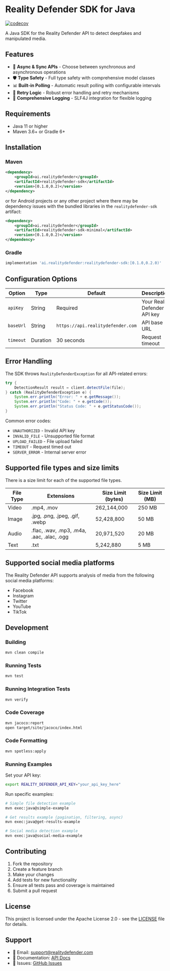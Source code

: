 # Reality Defender SDK for Java

[![codecov](https://codecov.io/github/Reality-Defender/realitydefender-sdk-java/graph/badge.svg?token=ARMPPU3HQM)](https://codecov.io/github/Reality-Defender/realitydefender-sdk-java)

A Java SDK for the Reality Defender API to detect deepfakes and manipulated media.

## Features

- 🚀 **Async & Sync APIs** - Choose between synchronous and asynchronous operations
- 🛡️ **Type Safety** - Full type safety with comprehensive model classes
- 📊 **Built-in Polling** - Automatic result polling with configurable intervals
- 🔄 **Retry Logic** - Robust error handling and retry mechanisms
- 📝 **Comprehensive Logging** - SLF4J integration for flexible logging

## Requirements

- Java 11 or higher
- Maven 3.6+ or Gradle 6+

## Installation

### Maven

```xml
<dependency>
    <groupId>ai.realitydefender</groupId>
    <artifactId>realitydefender-sdk</artifactId>
    <version>[0.1.0,0.2)</version>
</dependency>
```
or for Android projects or any other project where there may be dependency issues with the bundled libraries in the `realitydefender-sdk` artifact:
```xml
<dependency>
    <groupId>ai.realitydefender</groupId>
    <artifactId>realitydefender-sdk-minimal</artifactId>
    <version>[0.1.0,0.2)</version>
</dependency>
```

### Gradle

```gradle
implementation 'ai.realitydefender:realitydefender-sdk:[0.1.0,0.2.0)'
```

## Configuration Options

| Option | Type | Default | Description |
|--------|------|---------|-------------|
| `apiKey` | String | Required | Your Reality Defender API key |
| `baseUrl` | String | `https://api.realitydefender.com` | API base URL |
| `timeout` | Duration | 30 seconds | Request timeout |


## Error Handling

The SDK throws `RealityDefenderException` for all API-related errors:

```java
try {
    DetectionResult result = client.detectFile(file);
} catch (RealityDefenderException e) {
    System.err.println("Error: " + e.getMessage());
    System.err.println("Code: " + e.getCode());
    System.err.println("Status Code: " + e.getStatusCode());
}
```

Common error codes:
- `UNAUTHORIZED` - Invalid API key
- `INVALID_FILE` - Unsupported file format
- `UPLOAD_FAILED` - File upload failed
- `TIMEOUT` - Request timed out
- `SERVER_ERROR` - Internal server error


## Supported file types and size limits

There is a size limit for each of the supported file types.

| File Type | Extensions                                 | Size Limit (bytes) | Size Limit (MB) |
|-----------|--------------------------------------------|--------------------|-----------------|
| Video     | .mp4, .mov                                 | 262,144,000        | 250 MB          |
| Image     | .jpg, .png, .jpeg, .gif, .webp             | 52,428,800         | 50 MB           |
| Audio     | .flac, .wav, .mp3, .m4a, .aac, .alac, .ogg | 20,971,520         | 20 MB           |
| Text      | .txt                                       | 5,242,880          | 5 MB            |


## Supported social media platforms

The Reality Defender API supports analysis of media from the following social media platforms:
* Facebook
* Instagram
* Twitter
* YouTube
* TikTok

## Development

### Building

```bash
mvn clean compile
```

### Running Tests

```bash
mvn test
```

### Running Integration Tests

```bash
mvn verify
```

### Code Coverage

```bash
mvn jacoco:report
open target/site/jacoco/index.html
```

### Code Formatting

```bash
mvn spotless:apply
```

### Running Examples

Set your API key:
```bash
export REALITY_DEFENDER_API_KEY="your_api_key_here"
```

Run specific examples:
```bash
# Simple file detection example
mvn exec:java@simple-example

# Get results example (pagination, filtering, async)
mvn exec:java@get-results-example

# Social media detection example
mvn exec:java@social-media-example
```

## Contributing

1. Fork the repository
2. Create a feature branch
3. Make your changes
4. Add tests for new functionality
5. Ensure all tests pass and coverage is maintained
6. Submit a pull request

## License

This project is licensed under the Apache License 2.0 - see the [LICENSE](LICENSE) file for details.

## Support

- 📧 Email: support@realitydefender.com
- 📖 Documentation: [API Docs](https://docs.realitydefender.com)
- 🐛 Issues: [GitHub Issues](https://github.com/Reality-Defender/realitydefender-sdk-java/issues)
```
